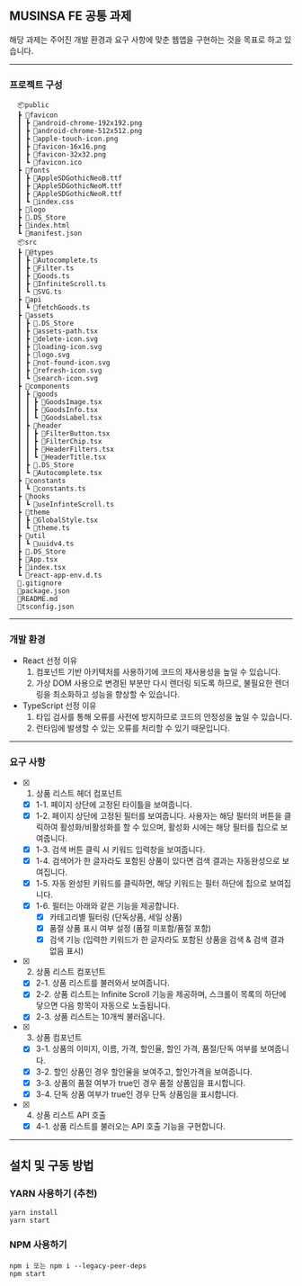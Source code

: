 
## MUSINSA FE 공통 과제

해당 과제는 주어진 개발 환경과 요구 사항에 맞춘 웹앱을 구현하는 것을 목표로 하고 있습니다.

---

### 프로젝트 구성

```
  📦public
  ┣ 📂favicon
  ┃ ┣ 📜android-chrome-192x192.png
  ┃ ┣ 📜android-chrome-512x512.png
  ┃ ┣ 📜apple-touch-icon.png
  ┃ ┣ 📜favicon-16x16.png
  ┃ ┣ 📜favicon-32x32.png
  ┃ ┗ 📜favicon.ico
  ┣ 📂fonts
  ┃ ┣ 📜AppleSDGothicNeoB.ttf
  ┃ ┣ 📜AppleSDGothicNeoM.ttf
  ┃ ┣ 📜AppleSDGothicNeoR.ttf
  ┃ ┗ 📜index.css
  ┣ 📂logo
  ┣ 📜.DS_Store
  ┣ 📜index.html
  ┗ 📜manifest.json
  📦src
  ┣ 📂@types
  ┃ ┣ 📜Autocomplete.ts
  ┃ ┣ 📜Filter.ts
  ┃ ┣ 📜Goods.ts
  ┃ ┣ 📜InfiniteScroll.ts
  ┃ ┗ 📜SVG.ts
  ┣ 📂api
  ┃ ┗ 📜fetchGoods.ts
  ┣ 📂assets
  ┃ ┣ 📜.DS_Store
  ┃ ┣ 📜assets-path.tsx
  ┃ ┣ 📜delete-icon.svg
  ┃ ┣ 📜loading-icon.svg
  ┃ ┣ 📜logo.svg
  ┃ ┣ 📜not-found-icon.svg
  ┃ ┣ 📜refresh-icon.svg
  ┃ ┗ 📜search-icon.svg
  ┣ 📂components
  ┃ ┣ 📂goods
  ┃ ┃ ┣ 📜GoodsImage.tsx
  ┃ ┃ ┣ 📜GoodsInfo.tsx
  ┃ ┃ ┗ 📜GoodsLabel.tsx
  ┃ ┣ 📂header
  ┃ ┃ ┣ 📜FilterButton.tsx
  ┃ ┃ ┣ 📜FilterChip.tsx
  ┃ ┃ ┣ 📜HeaderFilters.tsx
  ┃ ┃ ┗ 📜HeaderTitle.tsx
  ┃ ┣ 📜.DS_Store
  ┃ ┗ 📜Autocomplete.tsx
  ┣ 📂constants
  ┃ ┗ 📜constants.ts
  ┣ 📂hooks
  ┃ ┗ 📜useInfinteScroll.ts
  ┣ 📂theme
  ┃ ┣ 📜GlobalStyle.tsx
  ┃ ┗ 📜theme.ts
  ┣ 📂util
  ┃ ┗ 📜uuidv4.ts
  ┣ 📜.DS_Store
  ┣ 📜App.tsx
  ┣ 📜index.tsx
  ┗ 📜react-app-env.d.ts
  📜.gitignore
  📜package.json
  📜README.md
  📜tsconfig.json
```

---

### 개발 환경

- React
  선정 이유
    1) 컴포넌트 기반 아키텍처를 사용하기에 코드의 재사용성을 높일 수 있습니다.
    2) 가상 DOM 사용으로 변경된 부분만 다시 렌더링 되도록 하므로, 불필요한 렌더링을 최소화하고 성능을 향상할 수 있습니다.
- TypeScript
  선정 이유
    1) 타입 검사를 통해 오류를 사전에 방지하므로 코드의 안정성을 높일 수 있습니다.
    2) 런타임에 발생할 수 있는 오류를 처리할 수 있기 때문입니다.

---

### 요구 사항

- [x] 1. 상품 리스트 헤더 컴포넌트
  - [x] 1-1. 페이지 상단에 고정된 타이틀을 보여줍니다.
  - [x] 1-2. 페이지 상단에 고정된 필터를 보여줍니다. 사용자는 해당 필터의 버튼을 클릭하여 활성화/비활성화를 할 수 있으며, 활성화 시에는 해당 필터를 칩으로 보여줍니다.
  - [x] 1-3. 검색 버튼 클릭 시 키워드 입력창을 보여줍니다.
  - [x] 1-4. 검색어가 한 글자라도 포함된 상품이 있다면 검색 결과는 자동완성으로 보여집니다.  
  - [x] 1-5. 자동 완성된 키워드를 클릭하면, 해당 키워드는 필터 하단에 칩으로 보여집니다.
  - [x] 1-6. 필터는 아래와 같은 기능을 제공합니다.
    - [x] 카테고리별 필터링 (단독상품, 세일 상품)
    - [x] 품절 상품 표시 여부 설정 (품절 미포함/품절 포함)
    - [x] 검색 기능 (입력한 키워드가 한 글자라도 포함된 상품을 검색 & 검색 결과 없음 표시)

- [x] 2. 상품 리스트 컴포넌트
  - [x] 2-1. 상품 리스트를 불러와서 보여줍니다.
  - [x] 2-2. 상품 리스트는 Infinite Scroll 기능을 제공하며, 스크롤이 목록의 하단에 닿으면 다음 항목이 자동으로 노출됩니다.
  - [x] 2-3. 상품 리스트는 10개씩 불러옵니다.

- [x] 3. 상품 컴포넌트
  - [x] 3-1. 상품의 이미지, 이름, 가격, 할인율, 할인 가격, 품절/단독 여부를 보여줍니다.
  - [x] 3-2. 할인 상품인 경우 할인율을 보여주고, 할인가격을 보여줍니다.
  - [x] 3-3. 상품의 품절 여부가 true인 경우 품절 상품임을 표시합니다.
  - [x] 3-4. 단독 상품 여부가 true인 경우 단독 상품임을 표시합니다.

- [x] 4. 상품 리스트 API 호출
  - [x] 4-1. 상품 리스트를 불러오는 API 호출 기능을  구현합니다.

---

## 설치 및 구동 방법

### YARN 사용하기 (추천)

```
yarn install
yarn start
```

### NPM 사용하기

```
npm i 또는 npm i --legacy-peer-deps
npm start
```